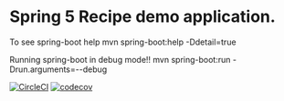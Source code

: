 # Spring 5 Recipe demo application.

To see spring-boot help
mvn spring-boot:help -Ddetail=true

Running spring-boot in debug mode!!
mvn spring-boot:run -Drun.arguments=--debug

[![CircleCI](https://circleci.com/gh/pdione/spring5-recipe-app.svg?style=svg)](https://circleci.com/gh/pdione/spring5-recipe-app)
[![codecov](https://codecov.io/gh/pdione/spring5-recipe-app/branch/master/graph/badge.svg)](https://codecov.io/gh/pdione/spring5-recipe-app)

